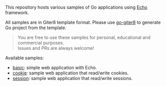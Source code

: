 This repository hosts various samples of Go applications using [Echo](https://echo.labstack.com/) framework.

All samples are in Giter8 template format. Please use [go-giter8](https://github.com/btnguyen2k/go-giter8) to generate Go project from the template.

> You are free to use these samples for personal, educational and commercial purposes.
> <br/>
> Issues and PRs are always welcome!

Available samples:

- [basic](https://github.com/btnguyen2k/gosample-echo.g8/tree/sample-basic): simple web application with Echo.
- [cookie](https://github.com/btnguyen2k/gosample-echo.g8/tree/sample-cookie): sample web application that read/write cookies.
- [session](https://github.com/btnguyen2k/gosample-echo.g8/tree/sample-session): sample web application that read/write sessions.